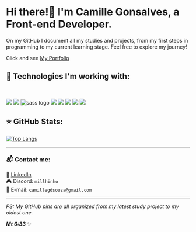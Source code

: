 # Hi there!👋  I'm **Camille Gonsalves**, a **Front-end Developer**.  

On my GitHub I document all my studies and projects, from my first steps in programming to my current learning stage. Feel free to explore my journey! 

Click and see [My Portfolio](https://camillegs.github.io/portfolio/)

## 🚀 Technologies I'm working with:  

<br>


<img src="https://img.shields.io/badge/html5-%23E34F26.svg?style=for-the-badge&logo=html5&logoColor=white"> <img src="https://img.shields.io/badge/css3-%231572B6.svg?style=for-the-badge&logo=css3&logoColor=white"> <img src="https://img.shields.io/badge/SASS-hotpink.svg?style=for-the-badge&logo=SASS&logoColor=white" alt="sass logo"> <img src="https://img.shields.io/badge/javascript-%23323330.svg?style=for-the-badge&logo=javascript&logoColor=%23F7DF1E"> <img src="https://img.shields.io/badge/Express%20js-000000?style=for-the-badge&logo=express&logoColor=white"> <img src="https://img.shields.io/badge/Node%20js-339933?style=for-the-badge&logo=nodedotjs&logoColor=white"> <img src="https://img.shields.io/badge/Insomnia-5849be?style=for-the-badge&logo=Insomnia&logoColor=white"> <img src="https://img.shields.io/badge/PostgreSQL-316192?style=for-the-badge&logo=postgresql&logoColor=white"> 

## ⭐ GitHub Stats:
[![Top Langs](https://github-readme-stats.vercel.app/api/top-langs/?username=CamilleGS&layout=compact&theme=dark)](https://github.com/anuraghazra/github-readme-stats)  

---

### 📬 Contact me:  
📌 [LinkedIn](https://www.linkedin.com/in/camille-gonsalves-de-souza-14ba25267)  
🎮 Discord: `millhinho`  
📧 E-mail: `camillegdsouza@gmail.com`  

---
_PS: My GitHub pins are all organized from my latest study project to my oldest one._

_**Mt 6:33**_ ✨  

